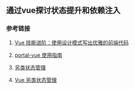 ## 通过vue探讨状态提升和依赖注入







### 参考链接
1. [Vue 技能进阶：使用设计模式写出优雅的前端代码](https://www.infoq.cn/article/MozzEoZDhLC*KVAyZFpl)

2. [portal-vue 使用指南](https://linusborg.github.io/portal-vue/#/guide?id=what-is-portalvue)

3. [另类状态管理](https://zhuanlan.zhihu.com/p/29237682)

3. [Vue 另类状态管理](https://github.com/kenberkeley/vue-state-management-alternative/blob/master/README-CN.md)
